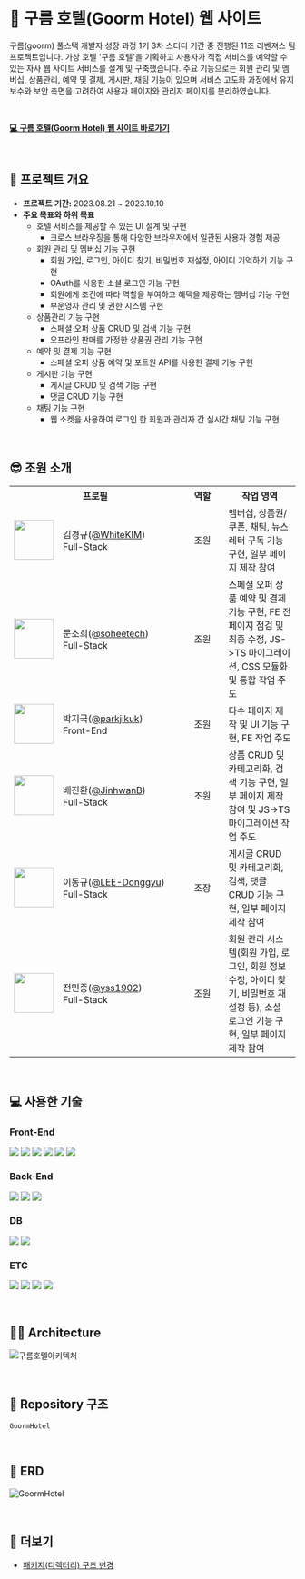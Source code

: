# 🏰 구름 호텔(Goorm Hotel) 웹 사이트

구름(goorm) 풀스택 개발자 성장 과정 1기 3차 스터디 기간 중 진행된 11조 리벤져스 팀 프로젝트입니다. 가상 호텔 '구름 호텔'을 기획하고 사용자가 직접 서비스를 예약할 수 있는 자사 웹 사이트 서비스를 설계 및 구축했습니다. 주요 기능으로는 회원 관리 및 멤버십, 상품관리, 예약 및 결제, 게시판, 채팅 기능이 있으며 서비스 고도화 과정에서 유지보수와 보안 측면을 고려하여 사용자 페이지와 관리자 페이지를 분리하였습니다.

<br>

[**💻 구름 호텔(Goorm Hotel) 웹 사이트 바로가기**](https://web-goormhotel-front-2rrqq2blmrcd5gx.sel5.cloudtype.app/)

<br>

## 📌 프로젝트 개요

- **프로젝트 기간:** 2023.08.21 ~ 2023.10.10
- **주요 목표와 하위 목표**
  - 호텔 서비스를 제공할 수 있는 UI 설계 및 구현
    - 크로스 브라우징을 통해 다양한 브라우저에서 일관된 사용자 경험 제공
  - 회원 관리 및 멤버십 기능 구현
    - 회원 가입, 로그인, 아이디 찾기, 비밀번호 재설정, 아이디 기억하기 기능 구현
    - OAuth를 사용한 소셜 로그인 기능 구현
    - 회원에게 조건에 따라 역할을 부여하고 혜택을 제공하는 멤버십 기능 구현
    - 부운영자 관리 및 권한 시스템 구현
  - 상품관리 기능 구현
    - 스페셜 오퍼 상품 CRUD 및 검색 기능 구현
    - 오프라인 판매를 가정한 상품권 관리 기능 구현
  - 예약 및 결제 기능 구현
    - 스페셜 오퍼 상품 예약 및 포트원 API를 사용한 결제 기능 구현
  - 게시판 기능 구현
    - 게시글 CRUD 및 검색 기능 구현
    - 댓글 CRUD 기능 구현
  - 채팅 기능 구현
    - 웹 소켓을 사용하여 로그인 한 회원과 관리자 간 실시간 채팅 기능 구현

<br>

## 😎 조원 소개

<table>
  <tr>
    <th colspan="2" align="center">프로필</th>
    <th align="center">역할</th>
    <th align="center">작업 영역</th>
  </tr>
    <tr>
    <td align="center"><img src="https://avatars.githubusercontent.com/u/12975617?v=4" width="70"></td>
    <td>김경규(<a href="https://github.com/WhiteKIM" target="_blank">@WhiteKIM</a>)<br>Full-Stack</td>
    <td align="center">조원</td>
    <td>멤버십, 상품권/쿠폰, 채팅, 뉴스레터 구독 기능 구현, 일부 페이지 제작 참여</td>
  </tr>
  <tr>
    <td align="center"><img src="https://avatars.githubusercontent.com/u/121299334?v=4" width="70"></td>
    <td width="200">문소희(<a href="https://github.com/soheetech" target="_blank">@soheetech</a>)<br>Full-Stack</td>
    <td width="60" align="center">조원</td>
    <td>스페셜 오퍼 상품 예약 및 결제 기능 구현, FE 전 페이지 점검 및 최종 수정, JS->TS 마이그레이션, CSS 모듈화 및 통합 작업 주도</td>
  </tr>
  <tr>
    <td align="center"><img src="https://avatars.githubusercontent.com/u/58635833?v=4" width="70"></td>
    <td>박지국(<a href="https://github.com/parkjikuk" target="_blank">@parkjikuk</a>)<br>Front-End</td>
    <td align="center">조원</td>
    <td>다수 페이지 제작 및 UI 기능 구현, FE 작업 주도</td>
  </tr>
  <tr>
    <td align="center"><img src="https://avatars.githubusercontent.com/u/123534245?v=4" width="70"></td>
    <td>배진환(<a href="https://github.com/JinhwanB" target="_blank">@JinhwanB</a>)<br>Full-Stack</td>
    <td align="center">조원</td>
    <td>상품 CRUD 및 카테고리화, 검색 기능 구현, 일부 페이지 제작 참여 및 JS->TS 마이그레이션 작업 주도</td>
  </tr>
  <tr>
    <td align="center"><img src="https://avatars.githubusercontent.com/u/62269067?v=4" width="70"></td>
    <td>이동규(<a href="https://github.com/LEE-Donggyu" target="_blank">@LEE-Donggyu</a>)<br>Full-Stack</td>
    <td align="center">조장</td>
    <td>게시글 CRUD 및 카테고리화, 검색, 댓글 CRUD 기능 구현, 일부 페이지 제작 참여</td>
  </tr>
  <tr>
    <td align="center"><img src="https://avatars.githubusercontent.com/u/50459192?v=4" width="70"></td>
    <td>전민종(<a href="https://github.com/yss1902" target="_blank">@yss1902</a>)<br>Full-Stack</td>
    <td align="center">조원</td>
    <td>회원 관리 시스템(회원 가입, 로그인, 회원 정보 수정, 아이디 찾기, 비밀번호 재설정 등), 소셜 로그인 기능 구현, 일부 페이지 제작 참여</td>
  </tr>
</table>

<br>

## 💻 사용한 기술

### Front-End

<img src="https://img.shields.io/badge/react-61DAFB?style=for-the-badge&logo=react&logoColor=black"> <img src="https://img.shields.io/badge/redux-764ABC?style=for-the-badge&logo=redux&logoColor=white"> <img src="https://img.shields.io/badge/typescript-3178C6?style=for-the-badge&logo=typescript&logoColor=white"> <img src="https://img.shields.io/badge/javascript-F7DF1E?style=for-the-badge&logo=javascript&logoColor=black"> <img src="https://img.shields.io/badge/html5-E34F26?style=for-the-badge&logo=html5&logoColor=white"> <img src="https://img.shields.io/badge/css-1572B6?style=for-the-badge&logo=css3&logoColor=white">

### Back-End

<img src="https://img.shields.io/badge/java-007396?style=for-the-badge&logo=java&logoColor=white"> <img src="https://img.shields.io/badge/spring-6DB33F?style=for-the-badge&logo=spring&logoColor=white"> <img src="https://img.shields.io/badge/springboot-6DB33F?style=for-the-badge&logo=springboot&logoColor=white">

### DB

<img src="https://img.shields.io/badge/mariadb-003545?style=for-the-badge&logo=mariadb&logoColor=white"> <img src="https://img.shields.io/badge/h2-0000bb?style=for-the-badge&logo=h2&logoColor=white">

### ETC

<img src="https://img.shields.io/badge/discord-5865F2?style=for-the-badge&logo=discord&logoColor=white"> <img src="https://img.shields.io/badge/github-181717?style=for-the-badge&logo=github&logoColor=white"> <img src="https://img.shields.io/badge/gitbook-3884FF?style=for-the-badge&logo=gitbook&logoColor=white"> <img src="https://img.shields.io/badge/googlesheets-34A853?style=for-the-badge&logo=googlesheets&logoColor=white">

<br>

## ✍🏻 Architecture

![구름호텔아키텍처](https://github.com/goorm-fullstack/GoormHotel/assets/121299334/36c470cf-02f3-4830-8a40-13f3cb609b61)

<br>

## 📁 Repository 구조

```
GoormHotel
```

<br>

## 💾 ERD

![GoormHotel](https://github.com/goorm-fullstack/GoormHotel/assets/121299334/4a899e0e-cb0e-43bc-ba59-04ce6ec7f7a0)

<br>

## 📌 더보기

- [패키지(디렉터리) 구조 변경](https://github.com/goorm-fullstack/GoormHotel/issues/26)
